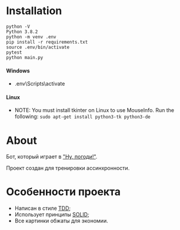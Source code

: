 # Installation
```
python -V
Python 3.8.2
python -m venv .env
pip install -r requirements.txt
source .env/bin/activate
pytest
python main.py
```

#### Windows
 - .env\Scripts\activate

#### Linux
 - NOTE: You must install tkinter on Linux to use MouseInfo. Run the following:
 ```sudo apt-get install python3-tk python3-de```

 # About
 Бот, который играет в ["Ну, погоди!"](https://ru.wikipedia.org/wiki/%D0%9D%D1%83,_%D0%BF%D0%BE%D0%B3%D0%BE%D0%B4%D0%B8!_(%D1%8D%D0%BB%D0%B5%D0%BA%D1%82%D1%80%D0%BE%D0%BD%D0%BD%D0%B0%D1%8F_%D0%B8%D0%B3%D1%80%D0%B0)).

 Проект создан для тренировки ассинхронности.

 # Особенности проекта
- Написан в стиле [TDD](https://ru.wikipedia.org/wiki/%D0%A0%D0%B0%D0%B7%D1%80%D0%B0%D0%B1%D0%BE%D1%82%D0%BA%D0%B0_%D1%87%D0%B5%D1%80%D0%B5%D0%B7_%D1%82%D0%B5%D1%81%D1%82%D0%B8%D1%80%D0%BE%D0%B2%D0%B0%D0%BD%D0%B8%D0%B5);
- Использует принципы [SOLID](https://ru.wikipedia.org/wiki/SOLID_(%D0%BE%D0%B1%D1%8A%D0%B5%D0%BA%D1%82%D0%BD%D0%BE-%D0%BE%D1%80%D0%B8%D0%B5%D0%BD%D1%82%D0%B8%D1%80%D0%BE%D0%B2%D0%B0%D0%BD%D0%BD%D0%BE%D0%B5_%D0%BF%D1%80%D0%BE%D0%B3%D1%80%D0%B0%D0%BC%D0%BC%D0%B8%D1%80%D0%BE%D0%B2%D0%B0%D0%BD%D0%B8%D0%B5));
- Все картинки обжаты для экономии.

